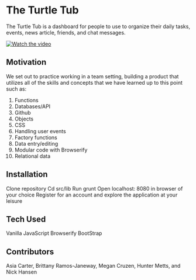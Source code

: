 # The Turtle Tub

The Turtle Tub is a dashboard for people to use to organize their daily tasks, events, news article, friends, and chat messages.

[![Watch the video](https://i.imgur.com/vKb2F1B.png)](https://youtu.be/vt5fpE0bzSY)


## Motivation

We set out to practice working in a team setting, building a product that utilizes all of the skills and concepts that we have learned up to this point such as:

1. Functions
1. Databases/API
1. Github
1. Objects
1. CSS
1. Handling user events
1. Factory functions
1. Data entry/editing
1. Modular code with Browserify
1. Relational data



## Installation

Clone repository
Cd src/lib
Run grunt
Open localhost: 8080 in browser of your choice
Register for an account and explore the application at your leisure

## Tech Used

Vanilla JavaScript
Browserify
BootStrap

## Contributors
Asia Carter, Brittany Ramos-Janeway, Megan Cruzen, Hunter Metts, and Nick Hansen